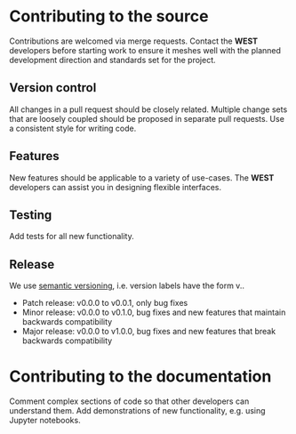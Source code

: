 # Contributing to the source

Contributions are welcomed via merge requests. Contact the **WEST** developers before starting work to ensure it meshes well with the planned development direction and
standards set for the project.

## Version control

All changes in a pull request should be closely related. Multiple change sets that are loosely coupled should be proposed in separate pull requests. Use a consistent style for writing code. 

## Features

New features should be applicable to a variety of use-cases. The **WEST** developers can assist you in designing flexible interfaces.

## Testing

Add tests for all new functionality.

## Release

We use [semantic versioning](https://semver.org/), i.e. version labels have the form v<major>.<minor>.<patch>

 - Patch release: v0.0.0 to v0.0.1, only bug fixes
 - Minor release: v0.0.0 to v0.1.0, bug fixes and new features that maintain backwards compatibility
 - Major release: v0.0.0 to v1.0.0, bug fixes and new features that break backwards compatibility

# Contributing to the documentation

Comment complex sections of code so that other developers can understand them.
Add demonstrations of new functionality, e.g. using Jupyter notebooks.

